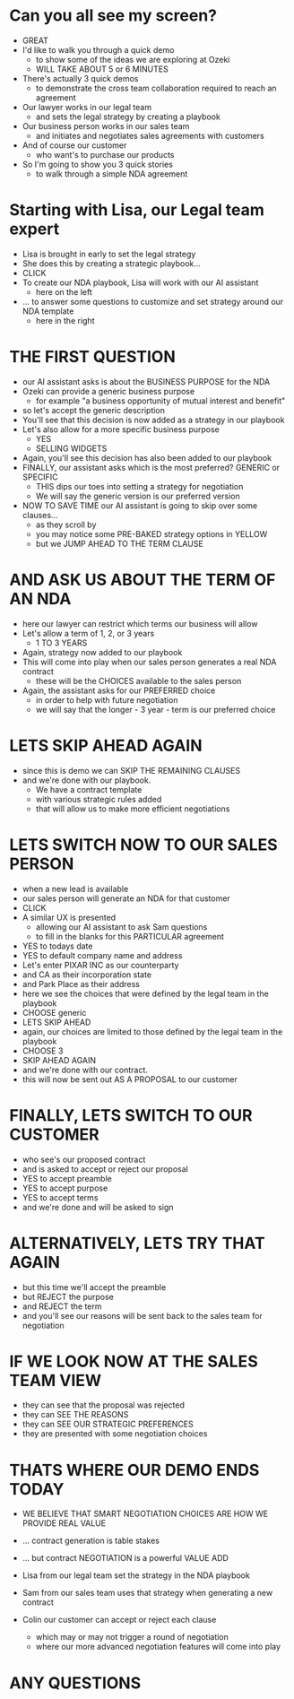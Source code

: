 
# Can you all see my screen?
  * GREAT
  * I'd like to walk you through a quick demo
      - to show some of the ideas we are exploring at Ozeki
      - WILL TAKE ABOUT 5 or 6 MINUTES
  * There's actually 3 quick demos
      - to demonstrate the cross team collaboration required to reach an agreement
  * Our lawyer works in our legal team
      - and sets the legal strategy by creating a playbook
  * Our business person works in our sales team
      - and initiates and negotiates sales agreements with customers
  * And of course our customer
      - who want's to purchase our products
  * So I'm going to show you 3 quick stories
      - to walk through a simple NDA agreement

# Starting with Lisa, our Legal team expert
  * Lisa is brought in early to set the legal strategy
  * She does this by creating a strategic playbook...
  * CLICK
  * To create our NDA playbook, Lisa will work with our AI assistant
      - here on the left
  * ... to answer some questions to customize and set strategy around our NDA template
      - here in the right

# THE FIRST QUESTION
  * our AI assistant asks is about the BUSINESS PURPOSE for the NDA
  * Ozeki can provide a generic business purpose
    - for example "a business opportunity of mutual interest and benefit"
  * so let's accept the generic description
  * You'll see that this decision is now added as a strategy in our playbook
  * Let's also allow for a more specific business purpose
    - YES
    - SELLING WIDGETS
  * Again, you'll see this decision has also been added to our playbook
  * FINALLY, our assistant asks which is the most preferred? GENERIC or SPECIFIC
    - THIS dips our toes into setting a strategy for negotiation
    - We will say the generic version is our preferred version
  * NOW TO SAVE TIME our AI assistant is going to skip over some clauses...
    - as they scroll by
    - you may notice some PRE-BAKED strategy options in YELLOW
    - but we JUMP AHEAD TO THE TERM CLAUSE

# AND ASK US ABOUT THE TERM OF AN NDA
  * here our lawyer can restrict which terms our business will allow
  * Let's allow a term of 1, 2, or 3 years
    - 1 TO 3 YEARS
  * Again, strategy now added to our playbook
  * This will come into play when our sales person generates a real NDA contract
    - these will be the CHOICES available to the sales person
  * Again, the assistant asks for our PREFERRED choice
    - in order to help with future negotiation
    - we will say that the longer - 3 year - term is our preferred choice

# LETS SKIP AHEAD AGAIN
  * since this is demo we can SKIP THE REMAINING CLAUSES
  * and we're done with our playbook.
     - We have a contract template
     - with various strategic rules added
     - that will allow us to make more efficient negotiations

# LETS SWITCH NOW TO OUR SALES PERSON
  * when a new lead is available
  * our sales person will generate an NDA for that customer
  * CLICK
  * A similar UX is presented
    - allowing our AI assistant to ask Sam questions
    - to fill in the blanks for this PARTICULAR agreement
  * YES to todays date
  * YES to default company name and address
  * Let's enter PIXAR INC as our counterparty
  * and CA as their incorporation state
  * and Park Place as their address 
  * here we see the choices that were defined by the legal team in the playbook
  * CHOOSE generic
  * LETS SKIP AHEAD
  * again, our choices are limited to those defined by the legal team in the playbook
  * CHOOSE 3
  * SKIP AHEAD AGAIN
  * and we're done with our contract.
  * this will now be sent out AS A PROPOSAL to our customer

# FINALLY, LETS SWITCH TO OUR CUSTOMER
  * who see's our proposed contract
  * and is asked to accept or reject our proposal
  * YES to accept preamble
  * YES to accept purpose
  * YES to accept terms
  * and we're done and will be asked to sign

# ALTERNATIVELY, LETS TRY THAT AGAIN
  * but this time we'll accept the preamble
  * but REJECT the purpose
  * and REJECT the term
  * and you'll see our reasons will be sent back to the sales team for negotiation

# IF WE LOOK NOW AT THE SALES TEAM VIEW
  * they can see that the proposal was rejected
  * they can SEE THE REASONS
  * they can SEE OUR STRATEGIC PREFERENCES
  * they are presented with some negotiation choices

# THATS WHERE OUR DEMO ENDS TODAY
  * WE BELIEVE THAT SMART NEGOTIATION CHOICES ARE HOW WE PROVIDE REAL VALUE
  * ... contract generation is table stakes
  * ... but contract NEGOTIATION is a powerful VALUE ADD

  * Lisa from our legal team set the strategy in the NDA playbook
  * Sam from our sales team uses that strategy when generating a new contract
  * Colin our customer can accept or reject each clause
    - which may or may not trigger a round of negotiation
    - where our more advanced negotiation features will come into play

# ANY QUESTIONS








